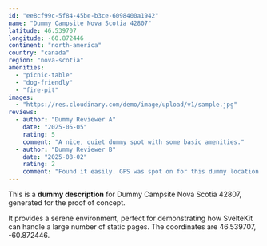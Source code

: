 ```yaml
---
id: "ee8cf99c-5f84-45be-b3ce-6098400a1942"
name: "Dummy Campsite Nova Scotia 42807"
latitude: 46.539707
longitude: -60.872446
continent: "north-america"
country: "canada"
region: "nova-scotia"
amenities:
  - "picnic-table"
  - "dog-friendly"
  - "fire-pit"
images:
  - "https://res.cloudinary.com/demo/image/upload/v1/sample.jpg"
reviews:
  - author: "Dummy Reviewer A"
    date: "2025-05-05"
    rating: 5
    comment: "A nice, quiet dummy spot with some basic amenities."
  - author: "Dummy Reviewer B"
    date: "2025-08-02"
    rating: 2
    comment: "Found it easily. GPS was spot on for this dummy location."
---
```


This is a **dummy description** for Dummy Campsite Nova Scotia 42807, generated for the proof of concept.

It provides a serene environment, perfect for demonstrating how SvelteKit can handle a large number of static pages. The coordinates are 46.539707, -60.872446.
